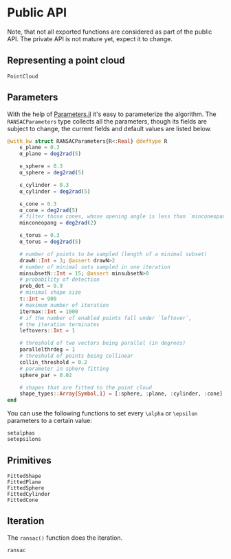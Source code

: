 # Public API

Note, that not all exported functions are considered as part of the public API.
The private API is not mature yet, expect it to change.

## Representing a point cloud

```@docs
PointCloud
```


## Parameters

With the help of [Parameters.jl](https://github.com/mauro3/Parameters.jl) it's easy to parameterize the algorithm.
The `RANSACParameters` type collects all the parameters, though its fields are subject to change, the current fields and default values are listed below.

```julia
@with_kw struct RANSACParameters{R<:Real} @deftype R
    ϵ_plane = 0.3
    α_plane = deg2rad(5)

    ϵ_sphere = 0.3
    α_sphere = deg2rad(5)

    ϵ_cylinder = 0.3
    α_cylinder = deg2rad(5)

    ϵ_cone = 0.3
    α_cone = deg2rad(5)
    # filter those cones, whose opening angle is less than `minconeopang` radians
    minconeopang = deg2rad(2)

    ϵ_torus = 0.3
    α_torus = deg2rad(5)

    # number of points to be sampled (length of a minimal subset)
    drawN::Int = 3; @assert drawN>2
    # number of minimal sets sampled in one iteration
    minsubsetN::Int = 15; @assert minsubsetN>0
    # probability of detection
    prob_det = 0.9
    # minimal shape size
    τ::Int = 900
    # maximum number of iteration
    itermax::Int = 1000
    # if the number of enabled points fall under `leftover`,
    # the iteration terminates
    leftovers::Int = 1

    # threshold of two vectors being parallel (in degrees)
    parallelthrdeg = 1
    # threshold of points being collinear
    collin_threshold = 0.2
    # parameter in sphere fitting
    sphere_par = 0.02

    # shapes that are fitted to the point cloud
    shape_types::Array{Symbol,1} = [:sphere, :plane, :cylinder, :cone]
end
```

You can use the following functions to set every ``\alpha`` or ``\epsilon`` parameters to a certain value:

```@docs
setalphas
setepsilons
```

## Primitives

```@docs
FittedShape
FittedPlane
FittedSphere
FittedCylinder
FittedCone
```

## Iteration

The `ransac()` function does the iteration.
```@docs
ransac
```
